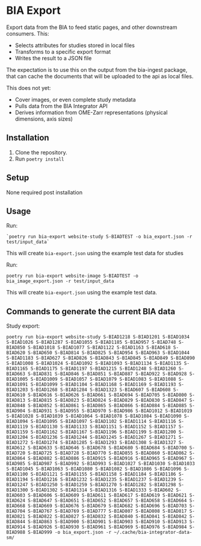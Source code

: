 BIA Export
==========

Export data from the BIA to feed static pages, and other downstream consumers. This:

* Selects attributes for studies stored in local files
* Transforms to a specific export format
* Writes the result to a JSON file

The expectation is to use this on the output from the bia-ingest package, that can cache the documents that will be uploaded to the api as local files.

This does not yet:

* Cover images, or even complete study metadata
* Pulls data from the BIA Integrator API
* Derives information from OME-Zarr representations (physical dimensions, axis sizes)
 
Installation
------------

1. Clone the repository.
2. Run `poetry install`

Setup
-----

None required post installation

Usage
-----

Run:

    `poetry run bia-export website-study S-BIADTEST -o bia_export.json -r test/input_data` 

This will create `bia-export.json` using the example test data for studies


Run:
    
    poetry run bia-export website-image S-BIADTEST -o bia_image_export.json -r test/input_data 

This will create `bia-export.json` using the example test data.


Commands to generate the current BIA data
-----------------------------------------

Study export:

```
poetry run bia-export website-study S-BIAD1218 S-BIAD1201 S-BIAD1034 S-BIAD1026 S-BIAD1287 S-BIAD1055 S-BIAD1185 S-BIAD957 S-BIAD748 S-BIAD850 S-BIAD1018 S-BIAD1077 S-BIAD1122 S-BIAD1163 S-BIAD618 S-BIAD620 S-BIAD650 S-BIAD814 S-BIAD825 S-BIAD954 S-BIAD963 S-BIAD1044 S-BIAD1183 S-BIAD627 S-BIAD826 S-BIAD843 S-BIAD845 S-BIAD849 S-BIAD890 S-BIAD1008 S-BIAD1024 S-BIAD1092 S-BIAD1093 S-BIAD1134 S-BIAD1135 S-BIAD1165 S-BIAD1175 S-BIAD1197 S-BIAD1215 S-BIAD1248 S-BIAD1260 S-BIAD663 S-BIAD831 S-BIAD846 S-BIAD851 S-BIAD887 S-BIAD922 S-BIAD928 S-BIAD1005 S-BIAD1009 S-BIAD1057 S-BIAD1079 S-BIAD1083 S-BIAD1088 S-BIAD1091 S-BIAD1099 S-BIAD1104 S-BIAD1168 S-BIAD1169 S-BIAD1193 S-BIAD1203 S-BIAD1268 S-BIAD1284 S-BIAD1323 S-BIAD607 S-BIAD608 S-BIAD610 S-BIAD616 S-BIAD626 S-BIAD661 S-BIAD694 S-BIAD705 S-BIAD800 S-BIAD813 S-BIAD815 S-BIAD823 S-BIAD824 S-BIAD829 S-BIAD830 S-BIAD847 S-BIAD848 S-BIAD852 S-BIAD861 S-BIAD865 S-BIAD866 S-BIAD884 S-BIAD885 S-BIAD904 S-BIAD931 S-BIAD955 S-BIAD970 S-BIAD986 S-BIAD1012 S-BIAD1019 S-BIAD1028 S-BIAD1039 S-BIAD1064 S-BIAD1078 S-BIAD1084 S-BIAD1090 S-BIAD1094 S-BIAD1095 S-BIAD1097 S-BIAD1102 S-BIAD1114 S-BIAD1116 S-BIAD1119 S-BIAD1130 S-BIAD1133 S-BIAD1151 S-BIAD1152 S-BIAD1157 S-BIAD1159 S-BIAD1162 S-BIAD1167 S-BIAD1196 S-BIAD1199 S-BIAD1200 S-BIAD1204 S-BIAD1236 S-BIAD1244 S-BIAD1245 S-BIAD1267 S-BIAD1271 S-BIAD1272 S-BIAD1274 S-BIAD1285 S-BIAD1293 S-BIAD1308 S-BIAD1327 S-BIAD612 S-BIAD633 S-BIAD646 S-BIAD678 S-BIAD680 S-BIAD684 S-BIAD700 S-BIAD720 S-BIAD725 S-BIAD728 S-BIAD770 S-BIAD855 S-BIAD860 S-BIAD862 S-BIAD864 S-BIAD882 S-BIAD886 S-BIAD915 S-BIAD916 S-BIAD965 S-BIAD967 S-BIAD985 S-BIAD987 S-BIAD992 S-BIAD993 S-BIAD1027 S-BIAD1030 S-BIAD1033 S-BIAD1045 S-BIAD1063 S-BIAD1080 S-BIAD1082 S-BIAD1086 S-BIAD1096 S-BIAD1100 S-BIAD1121 S-BIAD1155 S-BIAD1158 S-BIAD1184 S-BIAD1186 S-BIAD1194 S-BIAD1216 S-BIAD1232 S-BIAD1235 S-BIAD1237 S-BIAD1239 S-BIAD1247 S-BIAD1250 S-BIAD1259 S-BIAD1270 S-BIAD1282 S-BIAD1298 S-BIAD1300 S-BIAD1302 S-BIAD1314 S-BIAD1316 S-BIAD1333 S-BIAD602 S-BIAD603 S-BIAD606 S-BIAD609 S-BIAD611 S-BIAD617 S-BIAD619 S-BIAD621 S-BIAD624 S-BIAD647 S-BIAD651 S-BIAD652 S-BIAD657 S-BIAD658 S-BIAD664 S-BIAD668 S-BIAD669 S-BIAD676 S-BIAD679 S-BIAD682 S-BIAD696 S-BIAD703 S-BIAD704 S-BIAD767 S-BIAD769 S-BIAD777 S-BIAD807 S-BIAD808 S-BIAD817 S-BIAD821 S-BIAD822 S-BIAD827 S-BIAD832 S-BIAD840 S-BIAD841 S-BIAD842 S-BIAD844 S-BIAD863 S-BIAD900 S-BIAD901 S-BIAD903 S-BIAD910 S-BIAD913 S-BIAD914 S-BIAD926 S-BIAD930 S-BIAD961 S-BIAD969 S-BIAD976 S-BIAD984 S-BIAD988 S-BIAD999 -o bia_export.json -r ~/.cache/bia-integrator-data-sm/
```



